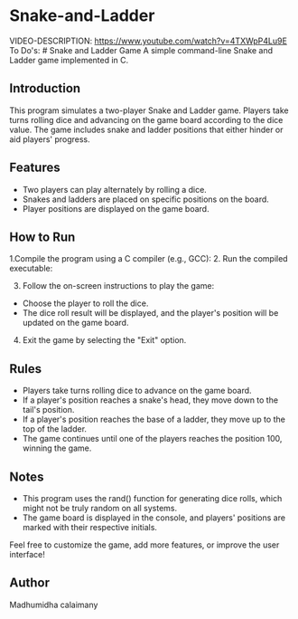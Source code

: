# Snake-and-Ladder

VIDEO-DESCRIPTION: https://www.youtube.com/watch?v=4TXWpP4Lu9E
To Do's:
        # Snake and Ladder Game 
A simple command-line Snake and Ladder game implemented in C. 
## Introduction 
This program simulates a two-player Snake and Ladder game. Players take turns rolling dice and advancing on the game board according to the dice value. The game includes snake and ladder positions that either hinder or aid players' progress. 
## Features 
- Two players can play alternately by rolling a dice. 
- Snakes and ladders are placed on specific positions on the board. 
- Player positions are displayed on the game board. 
## How to Run 
1.Compile the program using a C compiler (e.g., GCC): 
2. Run the compiled executable: 
 
3. Follow the on-screen instructions to play the game: 
- Choose the player to roll the dice. 
- The dice roll result will be displayed, and the player's position will be updated on the game board. 
 
4. Exit the game by selecting the "Exit" option. 
 
## Rules 
 
- Players take turns rolling dice to advance on the game board. 
- If a player's position reaches a snake's head, they move down to the tail's position. 
- If a player's position reaches the base of a ladder, they move up to the top of the ladder. 
- The game continues until one of the players reaches the position 100, winning the game. 
 
## Notes 
 
- This program uses the rand() function for generating dice rolls, which might not be truly random on all systems. 
- The game board is displayed in the console, and players' positions are marked with their respective initials. 
 
Feel free to customize the game, add more features, or improve the user interface! 
 
## Author 
 
Madhumidha calaimany 
 

